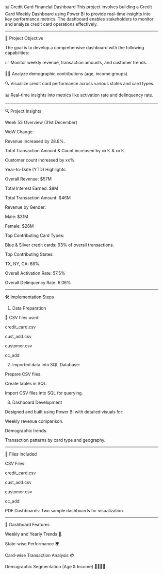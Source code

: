 📊 Credit Card Financial Dashboard
This project involves building a Credit Card Weekly Dashboard using Power BI to provide real-time insights into key performance metrics. The dashboard enables stakeholders to monitor and analyze credit card operations effectively.

--------------------------------------------------------------------------------------------------------------------------------------------------------------

🚀 Project Objective

The goal is to develop a comprehensive dashboard with the following capabilities:

📈 Monitor weekly revenue, transaction amounts, and customer trends.

🕵️‍♀️ Analyze demographic contributions (age, income groups).

🔍 Visualize credit card performance across various states and card types.

📊 Real-time insights into metrics like activation rate and delinquency rate.

--------------------------------------------------------------------------------------------------------------------------------------------------------------

🔍 Project Insights

Week 53 Overview (31st December)

WoW Change:

Revenue increased by 28.8%.

Total Transaction Amount & Count increased by xx% & xx%.

Customer count increased by xx%.

Year-to-Date (YTD) Highlights:

Overall Revenue: $57M

Total Interest Earned: $8M

Total Transaction Amount: $46M

Revenue by Gender:

Male: $31M

Female: $26M

Top Contributing Card Types:

Blue & Silver credit cards: 93% of overall transactions.

Top Contributing States:

TX, NY, CA: 68%.

Overall Activation Rate: 57.5%

Overall Delinquency Rate: 6.06%

--------------------------------------------------------------------------------------------------------------------------------------------------------------

🛠️ Implementation Steps

1. Data Preparation

📄 CSV files used:

   credit_card.csv
   
   cust_add.csv
   
   customer.csv
   
   cc_add
 
2. Imported data into SQL Database:

Prepare CSV files.

Create tables in SQL.

Import CSV files into SQL for querying.

3. Dashboard Development

Designed and built using Power BI with detailed visuals for:

Weekly revenue comparison.

Demographic trends.

Transaction patterns by card type and geography.

--------------------------------------------------------------------------------------------------------------------------------------------------------------

📂 Files Included

CSV Files:

credit_card.csv

cust_add.csv

customer.csv

cc_add

PDF Dashboards: Two sample dashboards for visualization.

--------------------------------------------------------------------------------------------------------------------------------------------------------------

📌 Dashboard Features

Weekly and Yearly Trends 📅.

State-wise Performance 🌍.

Card-wise Transaction Analysis 💳.

Demographic Segmentation (Age & Income) 👨‍👩‍👧‍👦.





